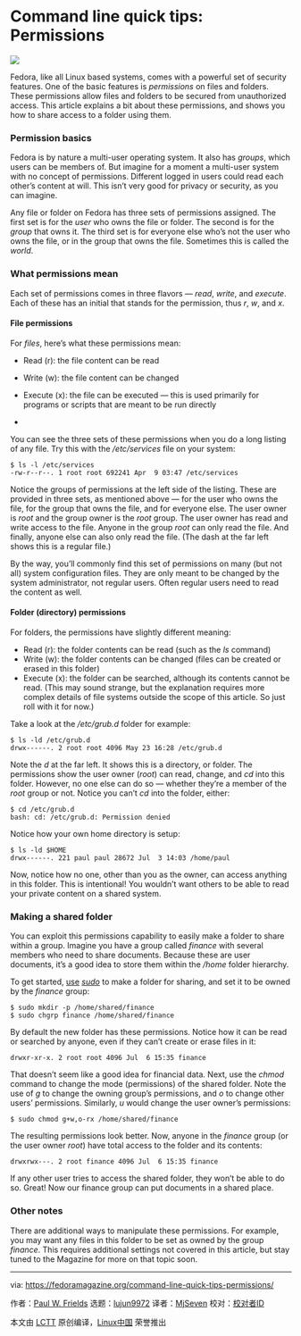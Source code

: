 [#]: collector: (lujun9972)
[#]: translator: (MjSeven)
[#]: reviewer: ( )
[#]: publisher: ( )
[#]: url: ( )
[#]: subject: (Command line quick tips: Permissions)
[#]: via: (https://fedoramagazine.org/command-line-quick-tips-permissions/)
[#]: author: (Paul W. Frields https://fedoramagazine.org/author/pfrields/)

Command line quick tips: Permissions
======

![][1]

Fedora, like all Linux based systems, comes with a powerful set of security features. One of the basic features is _permissions_ on files and folders. These permissions allow files and folders to be secured from unauthorized access. This article explains a bit about these permissions, and shows you how to share access to a folder using them.

### Permission basics

Fedora is by nature a multi-user operating system. It also has _groups_, which users can be members of. But imagine for a moment a multi-user system with no concept of permissions. Different logged in users could read each other’s content at will. This isn’t very good for privacy or security, as you can imagine.

Any file or folder on Fedora has three sets of permissions assigned. The first set is for the _user_ who owns the file or folder. The second is for the _group_ that owns it. The third set is for everyone else who’s not the user who owns the file, or in the group that owns the file. Sometimes this is called the _world_.

### What permissions mean

Each set of permissions comes in three flavors — _read_, _write_, and _execute_. Each of these has an initial that stands for the permission, thus _r_, _w_, and _x_.

#### File permissions

For _files_, here’s what these permissions mean:

  * Read (r): the file content can be read

  * Write (w): the file content can be changed

  * Execute (x): the file can be executed — this is used primarily for programs or scripts that are meant to be run directly

  *


You can see the three sets of these permissions when you do a long listing of any file. Try this with the _/etc/services_ file on your system:

```
$ ls -l /etc/services
-rw-r--r--. 1 root root 692241 Apr  9 03:47 /etc/services
```

Notice the groups of permissions at the left side of the listing. These are provided in three sets, as mentioned above — for the user who owns the file, for the group that owns the file, and for everyone else. The user owner is _root_ and the group owner is the _root_ group. The user owner has read and write access to the file. Anyone in the group _root_ can only read the file. And finally, anyone else can also only read the file. (The dash at the far left shows this is a regular file.)

By the way, you’ll commonly find this set of permissions on many (but not all) system configuration files. They are only meant to be changed by the system administrator, not regular users. Often regular users need to read the content as well.

#### Folder (directory) permissions

For folders, the permissions have slightly different meaning:

  * Read (r): the folder contents can be read (such as the _ls_ command)
  * Write (w): the folder contents can be changed (files can be created or erased in this folder)
  * Execute (x): the folder can be searched, although its contents cannot be read. (This may sound strange, but the explanation requires more complex details of file systems outside the scope of this article. So just roll with it for now.)



Take a look at the _/etc/grub.d_ folder for example:

```
$ ls -ld /etc/grub.d
drwx------. 2 root root 4096 May 23 16:28 /etc/grub.d
```

Note the _d_ at the far left. It shows this is a directory, or folder. The permissions show the user owner (_root_) can read, change, and _cd_ into this folder. However, no one else can do so — whether they’re a member of the _root_ group or not. Notice you can’t _cd_ into the folder, either:

```
$ cd /etc/grub.d
bash: cd: /etc/grub.d: Permission denied
```

Notice how your own home directory is setup:

```
$ ls -ld $HOME
drwx------. 221 paul paul 28672 Jul  3 14:03 /home/paul
```

Now, notice how no one, other than you as the owner, can access anything in this folder. This is intentional! You wouldn’t want others to be able to read your private content on a shared system.

### Making a shared folder

You can exploit this permissions capability to easily make a folder to share within a group. Imagine you have a group called _finance_ with several members who need to share documents. Because these are user documents, it’s a good idea to store them within the _/home_ folder hierarchy.

To get started, [use][2] _[sudo][2]_ to make a folder for sharing, and set it to be owned by the _finance_ group:

```
$ sudo mkdir -p /home/shared/finance
$ sudo chgrp finance /home/shared/finance
```

By default the new folder has these permissions. Notice how it can be read or searched by anyone, even if they can’t create or erase files in it:

```
drwxr-xr-x. 2 root root 4096 Jul  6 15:35 finance
```

That doesn’t seem like a good idea for financial data. Next, use the _chmod_ command to change the mode (permissions) of the shared folder. Note the use of _g_ to change the owning group’s permissions, and _o_ to change other users’ permissions. Similarly, _u_ would change the user owner’s permissions:

```
$ sudo chmod g+w,o-rx /home/shared/finance
```

The resulting permissions look better. Now, anyone in the _finance_ group (or the user owner _root_) have total access to the folder and its contents:

```
drwxrwx---. 2 root finance 4096 Jul  6 15:35 finance
```

If any other user tries to access the shared folder, they won’t be able to do so. Great! Now our finance group can put documents in a shared place.

### Other notes

There are additional ways to manipulate these permissions. For example, you may want any files in this folder to be set as owned by the group _finance_. This requires additional settings not covered in this article, but stay tuned to the Magazine for more on that topic soon.

--------------------------------------------------------------------------------

via: https://fedoramagazine.org/command-line-quick-tips-permissions/

作者：[Paul W. Frields][a]
选题：[lujun9972][b]
译者：[MjSeven](https://github.com/MjSeven)
校对：[校对者ID](https://github.com/校对者ID)

本文由 [LCTT](https://github.com/LCTT/TranslateProject) 原创编译，[Linux中国](https://linux.cn/) 荣誉推出

[a]: https://fedoramagazine.org/author/pfrields/
[b]: https://github.com/lujun9972
[1]: https://fedoramagazine.org/wp-content/uploads/2018/10/commandlinequicktips-816x345.jpg
[2]: https://fedoramagazine.org/howto-use-sudo/
